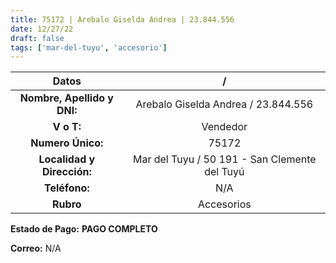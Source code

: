 ```yaml
---
title: 75172 | Arebalo Giselda Andrea | 23.844.556
date: 12/27/22
draft: false
tags: ['mar-del-tuyu', 'accesorio']
---
```


|          **Datos**          |                       /                       |
|:---------------------------:|:---------------------------------------------:|
| **Nombre, Apellido y DNI:** |      Arebalo Giselda Andrea / 23.844.556      |
|          **V o T:**         |                    Vendedor                   |
|      **Numero Único:**      |                     75172                     |
|  **Localidad y Dirección:** | Mar del Tuyu / 50 191 - San Clemente del Tuyú |
|        **Teléfono:**        |                      N/A                      |
|          **Rubro**          |                   Accesorios                  |

**Estado de Pago:** **PAGO COMPLETO**

**Correo:** N/A
